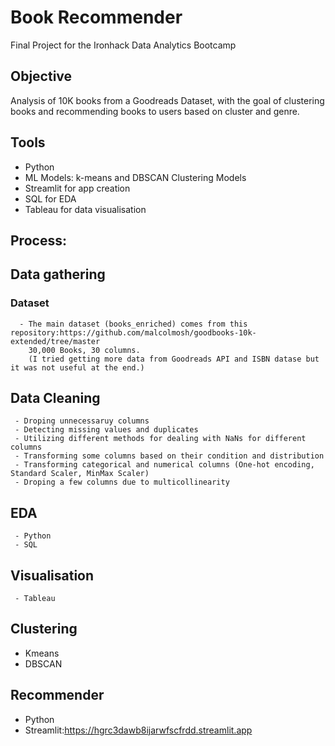 # Book Recommender 
  Final Project for the Ironhack Data Analytics Bootcamp

## Objective
Analysis of 10K books from a Goodreads Dataset, with the goal of clustering books and recommending books to users based on cluster and genre.

## Tools
   - Python
   - ML Models: k-means and DBSCAN Clustering Models
   - Streamlit for app creation
   - SQL for EDA
   - Tableau for data visualisation
   

## Process:

  ## Data gathering
  
  ### Dataset
      - The main dataset (books_enriched) comes from this repository:https://github.com/malcolmosh/goodbooks-10k-extended/tree/master 
        30,000 Books, 30 columns.
        (I tried getting more data from Goodreads API and ISBN datase but it was not useful at the end.)

  ## Data Cleaning

     - Droping unnecessaruy columns
     - Detecting missing values and duplicates
     - Utilizing different methods for dealing with NaNs for different columns
     - Transforming some columns based on their condition and distribution
     - Transforming categorical and numerical columns (One-hot encoding, Standard Scaler, MinMax Scaler)
     - Droping a few columns due to multicollinearity

  ## EDA
  
     - Python
     - SQL

 ## Visualisation

     - Tableau

 ## Clustering

   - Kmeans
   - DBSCAN

## Recommender 

   - Python
   - Streamlit:https://hgrc3dawb8ijarwfscfrdd.streamlit.app



 
     
  
     
     
    
     
     
  

  

 
   
   
